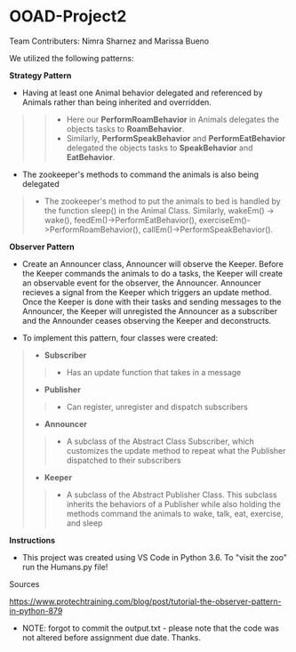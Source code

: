 # OOAD-Project2
Team Contributers: Nimra Sharnez and Marissa Bueno 

We utilized the following patterns:

**Strategy Pattern**
* Having at least one Animal behavior delegated and referenced by Animals rather than being inherited and overridden.
>>* Here our **PerformRoamBehavior** in Animals delegates the objects tasks to  **RoamBehavior**. 
>>* Similarly, **PerformSpeakBehavior** and **PerformEatBehavior** delegated the objects tasks to **SpeakBehavior** and **EatBehavior**.
* The zookeeper's methods to command the animals is also being delegated
>* The zookeeper's method to put the animals to bed is handled by the function sleep() in the Animal Class. Similarly, wakeEm() -> wake(), feedEm()->PerformEatBehavior(), exerciseEm()->PerformRoamBehavior(), callEm()->PerformSpeakBehavior().

**Observer Pattern**
*  Create an Announcer class, Announcer will observe the Keeper. Before the Keeper commands the animals to do a tasks, the Keeper will create an observable event for the observer, the Announcer. Announcer recieves a signal from the Keeper which triggers an update method.
Once the Keeper is done with their tasks and sending messages to the Announcer, the Keeper will unregisted the Announcer as a subscriber and the Announder ceases observing the Keeper and deconstructs.

* To implement this pattern, four classes were created:
>* **Subscriber**
>>* Has an update function that takes in a message
>* **Publisher**
>>* Can register, unregister and dispatch subscribers
>* **Announcer** 
>>* A subclass of the Abstract Class Subscriber, which customizes the update method to repeat what the Publisher dispatched to their subscribers
>* **Keeper** 
>>* A subclass of the Abstract Publisher Class. This subclass inherits the behaviors of a Publisher while also holding the methods command the animals to wake, talk, eat, exercise, and sleep

**Instructions**
* This project was created using VS Code in Python 3.6. To "visit the zoo" run the Humans.py file! 


Sources

https://www.protechtraining.com/blog/post/tutorial-the-observer-pattern-in-python-879

* NOTE: forgot to commit the output.txt - please note that the code was not altered before assignment due date. Thanks.
